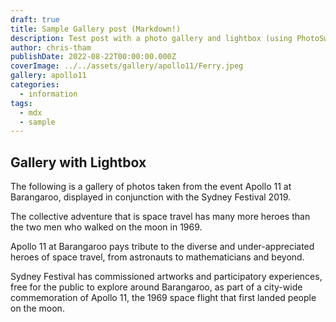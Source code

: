 ```yaml
---
draft: true
title: Sample Gallery post (Markdown!)
description: Test post with a photo gallery and lightbox (using PhotoSwipe)
author: chris-tham
publishDate: 2022-08-22T00:00:00.000Z
coverImage: ../../assets/gallery/apollo11/Ferry.jpeg
gallery: apollo11
categories:
  - information
tags:
  - mdx
  - sample
---
```


## Gallery with Lightbox

The following is a gallery of photos taken from the event Apollo 11 at Barangaroo, displayed in conjunction with the Sydney Festival 2019.

The collective adventure that is space travel has many more heroes than the two men who walked on the moon in 1969.

Apollo 11 at Barangaroo pays tribute to the diverse and under-appreciated heroes of space travel, from astronauts to mathematicians and beyond.

Sydney Festival has commissioned artworks and participatory experiences, free for the public to explore around Barangaroo, as part of a city-wide commemoration of Apollo 11, the 1969 space flight that first landed people on the moon.
